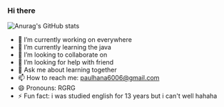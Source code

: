 ### Hi there 

![Anurag's GitHub stats](https://github-readme-stats.vercel.app/api?username=KKTRKKT&show_icons=true&theme=github_dark)

- 🔭 I’m currently working on everywhere
- 🌱 I’m currently learning the java
- 👯 I’m looking to collaborate on 
- 🤔 I’m looking for help with friend
- 💬 Ask me about learning together
- 📫 How to reach me: paulhana6006@gmail.com
- 😄 Pronouns: RGRG
- ⚡ Fun fact: i was studied english for 13 years but i can't well hahaha
